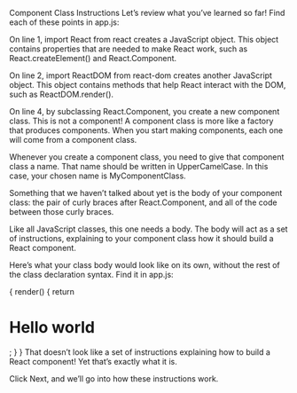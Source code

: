 Component Class Instructions
Let’s review what you’ve learned so far! Find each of these points in app.js:

On line 1, import React from react creates a JavaScript object. This object contains properties that are needed to make React work, such as React.createElement() and React.Component.

On line 2, import ReactDOM from react-dom creates another JavaScript object. This object contains methods that help React interact with the DOM, such as ReactDOM.render().

On line 4, by subclassing React.Component, you create a new component class. This is not a component! A component class is more like a factory that produces components. When you start making components, each one will come from a component class.

Whenever you create a component class, you need to give that component class a name. That name should be written in UpperCamelCase. In this case, your chosen name is MyComponentClass.

Something that we haven’t talked about yet is the body of your component class: the pair of curly braces after React.Component, and all of the code between those curly braces.

Like all JavaScript classes, this one needs a body. The body will act as a set of instructions, explaining to your component class how it should build a React component.

Here’s what your class body would look like on its own, without the rest of the class declaration syntax. Find it in app.js:

{
  render() {
    return <h1>Hello world</h1>;
  }
}
That doesn’t look like a set of instructions explaining how to build a React component! Yet that’s exactly what it is.

Click Next, and we’ll go into how these instructions work.
